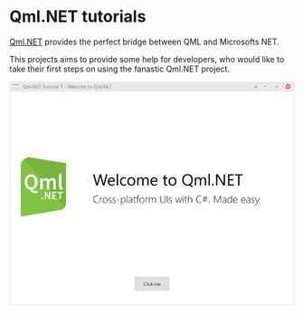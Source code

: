 # Qml.NET tutorials

[Qml.NET](https://github.com/qmlnet/qmlne) provides the perfect bridge between QML and Microsofts NET.

This projects aims to provide some help for developers, who would like to take their first steps on using the fanastic Qml.NET project.

<img src="Tutorial_01/Screenshots/Tutorial01_Overview.png"  width="800">
